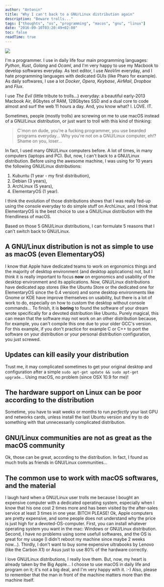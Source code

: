 ```yaml
---
author: "Antonin"
title: "Why I can't back to a GNU/Linux distribution again"
description: "Beware trolls..."
tags: ["thoughts", "os", "programming", "macos", "gnu", "linux"]
date: "2016-09-10T03:20:49+02:00"
toc: false
readTime: true
---
```


![](/images/macbook_air_picture.jpeg)

I'm a programmer.
I use in daily life four main programming languages: _Python_, _Rust_, _Golang_ and _Ocaml_, and I'm very happy to use my Macbook to develop softwares everyday.
As text editor, I use _NeoVim_ everyday, and I hate programming languages with dedicated GUIs (like Pharo for example).
As daily softwares, I use a lot _Docker_, _Opera_, _Keybase_, _AirMail_, _Dropbox_ and _Flux_.

I use _The Evil_ (little tribute to trolls...) everyday: a beautiful early-2013 Macbook Air, 8Gbytes of RAM, 128Gbytes SSD and a dual core to code almost and surf the web 11 hours a day.
And, you know what? I. LOVE. IT.

Sometimes, people (mostly trolls) are screwing on me to use macOS instead of a GNU/Linux distribution, or just want to troll with this kind of thinking:

>	C'mon on dude, you're a fucking programmer, you use bearded programs everyday...
>	Why you're not on a GNU/Linux computer, eh!?
>	Shame on you, loser...

In fact, I used many GNU/Linux computers before.
A lot of times, in many computers (laptops and PC).
But, now, I can't back to a GNU/Linux distribution.
Before using the awesome machine, I was using for 10 years the following GNU/Linux distributions:

1.	Kubuntu (1 year - my first distribution),
2.	Debian (3 years),
3.	ArchLinux (5 years),
4.	ElementaryOS (1 year).

I think the evolution of those distributions shows that I was really fed-up using the console everyday to do simple stuff on ArchLinux, and I think that ElementaryOS is the best choice to use a GNU/Linux distribution with the friendliness of macOS.

Based on those 5 GNU/Linux distributions, I can formulate 5 reasons that I can't switch back to GNU/Linux.

## A GNU/Linux distribution is not as simple to use as macOS (even ElementaryOS)

I know that Apple have dedicated teams to work on ergonomics things and the majority of desktop environment (and desktop applications) not, but I think it is really important to focus **now** on ergonomics and usability of the desktop environment and its applications.
Now, GNU/Linux distributions have dedicated app stores (like the Ubuntu Store or the dedicated one for ElementaryOS since the 0.4 version) and some desktop environments like Gnome or KDE have improve themselves on usability, but there is a lot of work to do, especially on how to custom the desktop without console commands...
To finish, it is **boring** to found the software of your dream wrote specifically for a devoted distribution like Ubuntu. Purely magical, this can mean that the software may not work on an other distribution because, for example, you can't compile this one due to your older GCC's version. For this example, if you don't practice for example C or C++ to port the software on your distribution or your personal distribution configuration, you just screwed.

## Updates can kill easily your distribution

Trust me, it may complicated sometimes to get your original desktop and configuration after a simple `sudo apt-get update && sudo apt-get upgrade`...
Using macOS, no problem (since OSX 10.9 for me)!

## The hardware support on Linux can be poor according to the distribution

Sometime, you have to wait weeks or months to run _perfectly_ your last GPU and networks cards, unless install the last Ubuntu version and try to do something <TROLL>with that unnecessarily complicated distribution</TROLL>.

## GNU/Linux communities are not as great as the macOS community

Ok, those can be great, according to the distribution.
In fact, I found as much trolls as friends in GNU/Linux communities...

## The common use to work with macOS softwares, and the material

I laugh hard when a GNU/Linux user trolls me because I bought an expensive computer with a dedicated operating system, especially when I know that his one cost 2 times more and has been visited by the after-sales service at least 3 times in one year. BITCH PLEASE!
Ok, Apple computers are pretty expensive, and some people does not understand why the price is just high for a devoted-OS-computer.
First, you can install whatever operating system you want in the mac: Windows or GNU/Linux distribution.
Second, I have no problems using some usefull softwares, and the OS is great for my usage (I didn't reboot my machine since maybe 2 weeks now...).
Thirdly, I don't want to buy some expensive ultrabooks by Lenovo (like the Carbon X1) or Asus just to use 80% of the hardware correctly.


I love GNU/Linux distributions, I really love them. But, now, my heart is already taken by the Big Apple...
I choose to use macOS in daily life and program on it; it's not a big deal, and I'm very happy with it. :-)
Also, please to remember that the man in front of the machine matters more than the machine itself.
